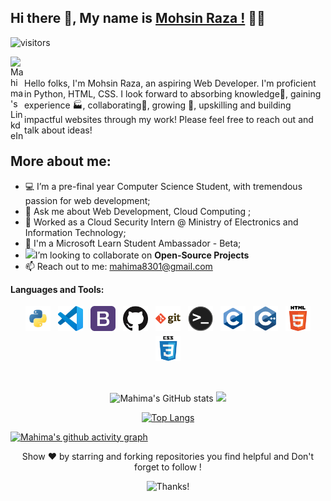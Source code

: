 ## Hi there 👋, My name is [ Mohsin Raza !](https://mohsinrazaofficial.netlify.app/) :woman_student:

![visitors](https://visitor-badge.glitch.me/badge?page_id=MohsinRazaKhanSipra.visitor-badge)
<br />

<a href="https://www.linkedin.com/in/mohsin-raza-khan/">
  <img align="left" alt="Mahima's LinkdeIn" width="22px" src="https://cdn.jsdelivr.net/npm/simple-icons@v3/icons/linkedin.svg" />
</a>
<!-- <a href="https://www.instagram.com/mahima.khatri8301/">
  <img align="left" alt="Mahima's Instagram" width="22px" src="https://cdn.jsdelivr.net/npm/simple-icons@v3/icons/instagram.svg" />
</a>
<a href="https://www.hackerrank.com/RA1911003010761">
  <img align="left" alt="Mahima's HackerRank" width="22px" src="https://cdn.jsdelivr.net/npm/simple-icons@v3/icons/leetcode.svg" />
</a> -->

<br />
<br />
Hello folks, I'm Mohsin Raza, an aspiring Web Developer. I'm proficient in Python, HTML, CSS.
I look forward to absorbing knowledge🧠, gaining experience 🏭, collaborating🤝, growing 🌱, upskilling and building impactful websites through my work!
Please feel free to reach out and talk about ideas!

## More about me: 

- 💻 I’m a pre-final year Computer Science Student, with tremendous passion for web development;
- 💪 Ask me about Web Development, Cloud Computing ;
- 💬 Worked as a Cloud Security Intern @ Ministry of Electronics and Information Technology;
- 🎈 I'm a Microsoft Learn Student Ambassador - Beta;
- <img src="https://github.com/rajput2107/rajput2107/blob/master/Assets/Handshake.gif" width="40px">I’m looking to collaborate on **Open-Source Projects**
- 📫 Reach out to me: mahima8301@gmail.com


**Languages and Tools:**  

<p align="center">
  
<img src="https://raw.githubusercontent.com/github/explore/80688e429a7d4ef2fca1e82350fe8e3517d3494d/topics/python/python.png" alt="Python" height="40" style="vertical-align:top; margin:4px">
  
<img src="https://raw.githubusercontent.com/github/explore/80688e429a7d4ef2fca1e82350fe8e3517d3494d/topics/visual-studio-code/visual-studio-code.png" alt="VS Code" height="40" style="vertical-align:top; margin:4px">
  
<img src="https://raw.githubusercontent.com/github/explore/80688e429a7d4ef2fca1e82350fe8e3517d3494d/topics/bootstrap/bootstrap.png" alt="Bootstrap" height="40" style="vertical-align:top; margin:4px">

<img src="https://raw.githubusercontent.com/github/explore/78df643247d429f6cc873026c0622819ad797942/topics/github/github.png" alt="Github" height="40" style="vertical-align:top; margin:4px">
  
<img src="https://raw.githubusercontent.com/github/explore/80688e429a7d4ef2fca1e82350fe8e3517d3494d/topics/git/git.png" alt="Git" height="40" style="vertical-align:top; margin:4px">
  
<img src="https://raw.githubusercontent.com/github/explore/80688e429a7d4ef2fca1e82350fe8e3517d3494d/topics/terminal/terminal.png" alt="Terminal" height="40" style="vertical-align:top; margin:4px">

  <img src="https://raw.githubusercontent.com/github/explore/78df643247d429f6cc873026c0622819ad797942/topics/c/c.png" alt="C" height="40" style="vertical-align:top; margin:4px">
  
  <img src="https://raw.githubusercontent.com/github/explore/78df643247d429f6cc873026c0622819ad797942/topics/cpp/cpp.png" alt="CPP" height="40" style="vertical-align:top; margin:4px">
  
  <img src="https://raw.githubusercontent.com/github/explore/78df643247d429f6cc873026c0622819ad797942/topics/html/html.png" alt="HTML" height="40" style="vertical-align:top; margin:4px">
  
   <img src="https://raw.githubusercontent.com/github/explore/78df643247d429f6cc873026c0622819ad797942/topics/css/css.png" alt="CSS" height="40" style="vertical-align:top; margin:4px">

 </p>
  </br>
  <div align="center">

![Mahima's GitHub stats](https://github-readme-stats.vercel.app/api?username=MohsinRazaKhanSipra&show_icons=true&theme=radical)
  <img width="48%" src="https://github-readme-streak-stats.herokuapp.com/?user=MohsinRazaKhanSipra&theme=radical" />
  

  
[![Top Langs](https://github-readme-stats.vercel.app/api/top-langs/?username=MohsinRazaKhanSipra&theme=radical)](https://github.com/MohsinRazaKhanSipra/github-readme-stats)
  
  </div>


[![Mahima's github activity graph](https://activity-graph.herokuapp.com/graph?username=MohsinRazaKhanSipra&theme=react-dark)](https://github.com/MohsinRazaKhanSipra/github-readme-activity-graph)


<p align="center">Show ❤️  by starring and forking repositories you find helpful and Don't forget to follow ! </p>
<p align="center"><img src="https://camo.githubusercontent.com/7da528df692aea867b90800324488b633f5a8328d74c05a02c26483c0a267799/68747470733a2f2f696d672e736869656c64732e696f2f62616467652f5468616e6b73253230666f722532307669736974696e672d212d3145414544422e737667" alt="Thanks!" data-canonical-src="https://img.shields.io/badge/Thanks%20for%20visiting-!-1EAEDB.svg" style="max-width:100%;"> </p>





